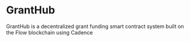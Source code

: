 # GrantHub
GrantHub is a decentralized grant funding smart contract system built on the Flow blockchain using Cadence
